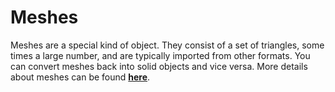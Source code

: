 # Meshes

Meshes are a special kind of object. They consist of a set of triangles, some times a large number, and are typically imported from other formats. You can convert meshes back into solid objects and vice versa. More details about meshes can be found [**here**](https://windows.help.formit.autodesk.com/tool-library/meshes).

